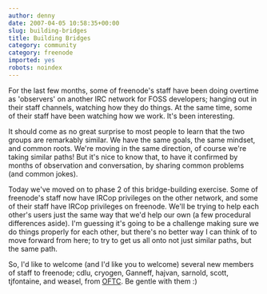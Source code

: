 ```yaml
---
author: denny
date: 2007-04-05 10:58:35+00:00
slug: building-bridges
title: Building Bridges
category: community
category: freenode
imported: yes
robots: noindex
---
```

For the last few months, some of freenode's staff have been doing overtime as 'observers' on another IRC network for FOSS developers; hanging out in their staff channels, watching how they do things.  At the same time, some of their staff have been watching how we work.  It's been interesting.

It should come as no great surprise to most people to learn that the two groups are remarkably similar.  We have the same goals, the same mindset, and common roots.  We're moving in the same direction, of course we're taking similar paths!  But it's nice to know that, to have it confirmed by months of observation and conversation, by sharing common problems (and common jokes).

Today we've moved on to phase 2 of this bridge-building exercise.  Some of freenode's staff now have IRCop privileges on the other network, and some of their staff have IRCop privileges on freenode.  We'll be trying to help each other's users just the same way that we'd help our own (a few procedural differences aside).  I'm guessing it's going to be a challenge making sure we do things properly for each other, but there's no better way I can think of to move forward from here; to try to get us all onto not just similar paths, but the same path.

So, I'd like to welcome (and I'd like you to welcome) several new members of staff to freenode; cdlu, cryogen, Ganneff, hajvan, sarnold, scott, tjfontaine, and weasel, from [OFTC](http://oftc.net).  Be gentle with them  :)
